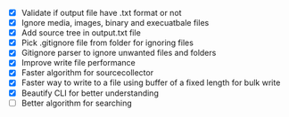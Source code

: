 -   [x] Validate if output file have .txt format or not
-   [x] Ignore media, images, binary and execuatbale files
-   [x] Add source tree in output.txt file
-   [x] Pick .gitignore file from folder for ignoring files
-   [x] Gitignore parser to ignore unwanted files and folders
-   [x] Improve write file performance
-   [x] Faster algorithm for sourcecollector
-   [x] Faster way to write to a file using buffer of a fixed length for bulk write
-   [x] Beautify CLI for better understanding
-   [ ] Better algorithm for searching
